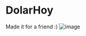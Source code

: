 # DolarHoy
Made it for a friend :)
![image](https://github.com/NickBuzz/DolarHoy/assets/123810242/f3e0258a-2f70-4450-9368-c5201bea0ca4)
